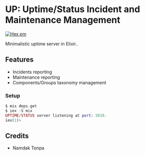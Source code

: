 # UP: Uptime/Status Incident and Maintenance Management

[![Hex pm](http://img.shields.io/hexpm/v/up.svg?style=flat&x=1)](https://hex.pm/packages/up)

Minimalistic uptime server in Elixir..

## Features

* Incidents reporting
* Maintenance reporting
* Components/Groups taxonomy management

### Setup

```elixir
$ mix deps.get
$ iex -S mix
UPTIME/STATUS server listening at port: 5010.
iex(1)> 
```

## Credits

* Namdak Tonpa
